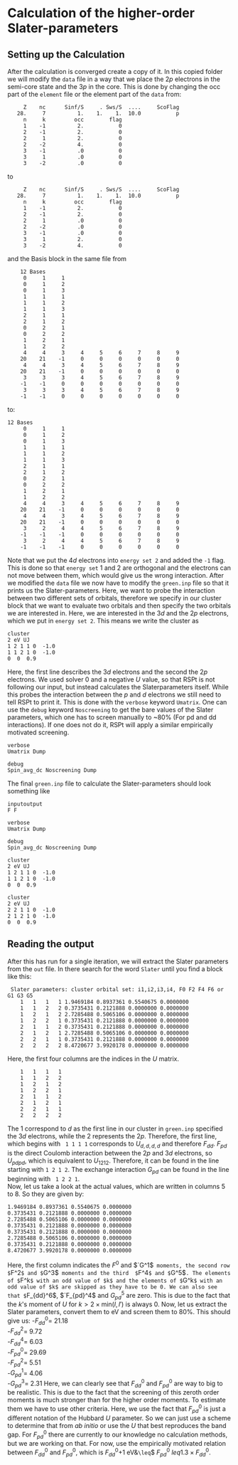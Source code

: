 # Calculation of the higher-order Slater-parameters

## Setting up the Calculation
After the calculation is converged create a copy of it. In this copied folder we will modify the `data` file in a way that we place the 2$p$ electrons in the semi-core state and the 3$p$ in the core.
This is done by changing the occ part of the `element` file or the element part of the `data` from:
````
     Z    nc      Sinf/S     . Sws/S  ....     ScoFlag
   28.     7          1.    1.    1.  10.0           p
     n     k         occ        flag
     1    -1          2.           0
     2    -1          2.           0
     2     1          2.           0
     2    -2          4.           0
     3    -1          .0           0
     3     1          .0           0
     3    -2          .0           0

````
 to
````
     Z    nc      Sinf/S     . Sws/S  ....     ScoFlag
   28.     7          1.    1.    1.  10.0           p
     n     k         occ        flag
     1    -1          2.           0
     2    -1          2.           0
     2     1          .0           0
     2    -2          .0           0
     3    -1          .0           0
     3     1          2.           0
     3    -2          4.           0
````
and the Basis block in the same file from
````
    12 Bases
     0     1     1
     0     1     2
     0     1     3
     1     1     1
     1     1     2
     1     1     3
     2     1     1
     2     1     2
     0     2     1
     0     2     2
     1     2     1
     1     2     2
     4     4     3     4     5     6     7     8     9
    20    21    -1     0     0     0     0     0     0
     4     4     3     4     5     6     7     8     9
    20    21    -1     0     0     0     0     0     0
     3     3     3     4     5     6     7     8     9
    -1    -1     0     0     0     0     0     0     0
     3     3     3     4     5     6     7     8     9
    -1    -1     0     0     0     0     0     0     0
````
to:
````
12 Bases
     0     1     1
     0     1     2
     0     1     3
     1     1     1
     1     1     2
     1     1     3
     2     1     1
     2     1     2
     0     2     1
     0     2     2
     1     2     1
     1     2     2
     4     4     3     4     5     6     7     8     9
    20    21    -1     0     0     0     0     0     0
     4     4     3     4     5     6     7     8     9
    20    21    -1     0     0     0     0     0     0
     3     2     4     4     5     6     7     8     9
    -1    -1    -1     0     0     0     0     0     0
     3     2     4     4     5     6     7     8     9
    -1    -1    -1     0     0     0     0     0     0
````
Note that we put the 4$d$ electrons into `energy set 2` and added the `-1` flag. This is done so that `energy set` 1 and 2 are orthogonal and the electrons can not move between them, which would give us the wrong interaction.
After we modified the `data` file we now have to modify the `green.inp` file so that it prints us the Slater-parameters.
Here, we want to probe the interaction between two different sets of orbitals, therefore we specify in our cluster block that we want to evaluate two orbitals and then specify the two orbitals we are interested in. Here, we are interested in the 
3$d$ and the 2$p$ electrons, which we put in `energy set 2`. This means we write the cluster as
````
cluster
2 eV UJ
1 2 1 1 0  -1.0
1 1 2 1 0  -1.0
0  0  0.9
````
Here, the first line describes the 3$d$ electrons and the second the 2$p$ electrons.
We used solver 0 and a negative $U$ value, so that RSPt is not following our input, but instead calculates the Slaterparameters itself. While this probes the interaction between the $p$ and $d$ electrons we still need to tell RSPt to print it.
This is done with the `verbose` keyword `Umatrix`. One can use the `debug` keyword `Noscreening` to get the bare values of the Slater parameters, which one has to screen manually to ~80% (For pd and dd interactions).
If one does not do it, RSPt will apply a similar empirically motivated screening. 
````
verbose
Umatrix Dump

debug
Spin_avg_dc Noscreening Dump

````
The final `green.inp` file to calculate the Slater-parameters should look something like
````
inputoutput
F F

verbose
Umatrix Dump

debug
Spin_avg_dc Noscreening Dump

cluster
2 eV UJ
1 2 1 1 0  -1.0
1 1 2 1 0  -1.0
0  0  0.9

cluster
2 eV UJ
2 2 1 1 0  -1.0
2 1 2 1 0  -1.0
0  0  0.9
````

## Reading the output
After this has run for a single iteration, we will extract the Slater parameters from the `out` file.
In there search for the word `Slater` until you find a block like this:
````
 Slater parameters: cluster orbital set: i1,i2,i3,i4, F0 F2 F4 F6 or G1 G3 G5
    1   1   1   1 1.9469184 0.8937361 0.5540675 0.0000000
    1   1   2   2 0.3735431 0.2121888 0.0000000 0.0000000
    1   2   1   2 2.7285488 0.5065106 0.0000000 0.0000000
    1   2   2   1 0.3735431 0.2121888 0.0000000 0.0000000
    2   1   1   2 0.3735431 0.2121888 0.0000000 0.0000000
    2   1   2   1 2.7285488 0.5065106 0.0000000 0.0000000
    2   2   1   1 0.3735431 0.2121888 0.0000000 0.0000000
    2   2   2   2 8.4720677 3.9920178 0.0000000 0.0000000

````
Here, the first four columns are the indices in the $U$ matrix.
````
    1   1   1   1 
    1   1   2   2 
    1   2   1   2 
    1   2   2   1 
    2   1   1   2 
    2   1   2   1 
    2   2   1   1 
    2   2   2   2 

````
The 1 correspond to $d$ as the first line in our cluster in `green.inp` specified the 3$d$ electrons, while the 2 represents the 2$p$.
Therefore, the first line, which begins with ` 1 1 1 1` corresponds to $`U_{d,d,d,d}`$ and therefore $`F_{dd}`$. $`F_{pd}`$ is the direct Coulomb interaction between the 2$p$ and 3$d$ electrons, so $`U_{pdpd}`$, which is equivalent to $`U_{1212}`$.
Therefore, it can be found in the line starting with `1 2 1 2`.
The exchange interaction $`G_{pd}`$ can be found in the line beginning with ` 1 2 2 1`.  
Now, let us take a look at the actual values, which are written in columns 5 to 8. So they are given by:
```` 
1.9469184 0.8937361 0.5540675 0.0000000
0.3735431 0.2121888 0.0000000 0.0000000
2.7285488 0.5065106 0.0000000 0.0000000
0.3735431 0.2121888 0.0000000 0.0000000
0.3735431 0.2121888 0.0000000 0.0000000
2.7285488 0.5065106 0.0000000 0.0000000
0.3735431 0.2121888 0.0000000 0.0000000
8.4720677 3.9920178 0.0000000 0.0000000
````
Here, the first column indicates the $`F^0`$ and $`G^1$` moments, the second row $`F^2`$ and $`G^3$` moments and the third  $`F^4`$ and $`G^5$`. The elements of $`F^k`$ with an odd value of $k$ and the elements of $`G^k`$ with an odd value of $k$
are skipped as they have to be 0. We can also see that $`F_{dd}^6$,  $`F_{pd}^4$ and  $`G_{pd}^5`$ are zero. This is due to the fact that the $k$'s moment of $U$ for $`k > 2 \times \mathrm{min}(l,l')`$ is always 0.
Now, let us extract the Slater parameters, convert them to eV and screen them to 80%. This should give us:
-$`F_{dd}^0`$= 21.18  
-$`F_{dd}^2`$= 9.72  
-$`F_{dd}^4`$= 6.03  
-$`F_{pd}^0`$= 29.69  
-$`F_{pd}^2`$= 5.51  
-$`G_{pd}^1`$= 4.06  
-$`G_{pd}^3`$= 2.31 
Here, we can clearly see that $`F^0_{dd}`$ and $`F^0_{pd}`$ are way to big to be realistic. This is due to the fact that the screening of this zeroth order moments is much stronger than for the higher order moments.
To estimate them we have to use other criteria. Here, we use the fact that $`F^0_{pd}`$ is just a different notation of the Hubbard $U$ parameter. So we can just use a scheme to determine that from $ab$ $initio$ or use the $U$ that best reproduces the band gap.
For $`F^0_{pd}`$ there are currently to our knowledge no calculation methods, but we are working on that.
For now, use the empirically motivated relation between $`F_{dd}^0`$ and $`F^0_{pd}`$, which is $`F^0_{dd}`$+1 eV&`\leq`$ $`F^0_{pd}`$ $`leq`$$`1.3\times F^0_{dd}`$.
